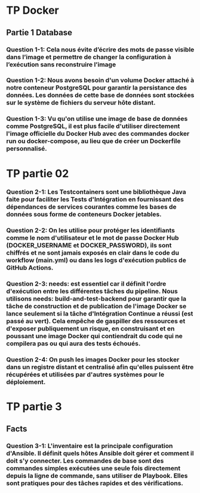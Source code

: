 # TP Docker
## Partie 1 Database
### Question 1-1: Cela nous évite d’écrire des mots de passe visible dans l’image et permettre de changer la configuration à l’exécution sans reconstruire l’image 
### Question 1-2: Nous avons besoin d'un volume Docker attaché à notre conteneur PostgreSQL pour garantir la persistance des données. Les données de cette base de données sont stockées sur le système de fichiers du serveur hôte distant.
### Question 1-3: Vu qu'on utilise une image de base de données comme PostgreSQL, il est plus facile d'utiliser directement l'image officielle du Docker Hub avec des commandes docker run ou docker-compose, au lieu que de créer un Dockerfile personnalisé.

# TP partie 02
### Question 2-1: Les Testcontainers sont une bibliothèque Java faite pour faciliter les Tests d'Intégration en fournissant des dépendances de services courantes comme les bases de données sous forme de conteneurs Docker jetables.
### Question 2-2: On les utilise pour protéger les identifiants comme le nom d'utilisateur et le mot de passe Docker Hub (DOCKER_USERNAME et DOCKER_PASSWORD), ils sont chiffrés et ne sont jamais exposés en clair dans le code du workflow (main.yml) ou dans les logs d'exécution publics de GitHub Actions.
### Question 2-3: needs: est essentiel car il définit l'ordre d'exécution entre les différentes tâches du pipeline. Nous utilisons needs: build-and-test-backend pour garantir que la tâche de construction et de publication de l'image Docker se lance seulement si la tâche d'Intégration Continue a réussi (est passé au vert). Cela empêche de gaspiller des ressources et d'exposer publiquement un risque, en construisant et en poussant une image Docker qui contiendrait du code qui ne compilera pas ou qui aura des tests échoués.
### Question 2-4: On push les images Docker pour les stocker dans un registre distant et centralisé afin qu'elles puissent être récupérées et utilisées par d'autres systèmes pour le déploiement.
# TP partie 3
## Facts
### Question 3-1: L'inventaire est la principale configuration d'Ansible. Il définit quels hôtes Ansible doit gérer et comment il doit s'y connecter. Les commandes de base sont des commandes simples exécutées une seule fois directement depuis la ligne de commande, sans utiliser de Playbook. Elles sont pratiques pour des tâches rapides et des vérifications.


